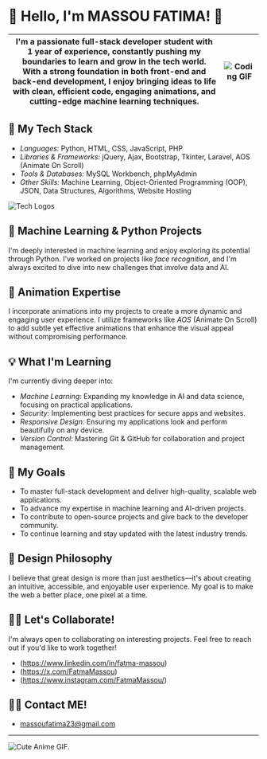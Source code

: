 
# 🌟 Hello, I'm MASSOU FATIMA! 🌟
| I'm a passionate full-stack developer student with 1 year of experience, constantly pushing my boundaries to learn and grow in the tech world. With a strong foundation in both front-end and back-end development, I enjoy bringing ideas to life with clean, efficient code, engaging animations, and cutting-edge machine learning techniques.                              | ![Coding GIF](https://i.giphy.com/media/v1.Y2lkPTc5MGI3NjExaXVrd3gyNmxzb2hzNnV1NWUwbXdwY3JxbGdtOXprZGVqaDZiOTcyOSZlcD12MV9pbnRlcm5hbF9naWZfYnlfaWQmY3Q9Zw/m6Gkz5AVTo7o4/giphy.gif)  |
|-------------------|-------------------------------------------|


## 🔧 My Tech Stack
- *Languages:* Python, HTML, CSS, JavaScript, PHP
- *Libraries & Frameworks:* jQuery, Ajax, Bootstrap, Tkinter, Laravel, AOS (Animate On Scroll)
- *Tools & Databases:* MySQL Workbench, phpMyAdmin
- *Other Skills:* Machine Learning, Object-Oriented Programming (OOP), JSON, Data Structures, Algorithms, Website Hosting

![Tech Logos](https://skillicons.dev/icons?i=python,html,css,js,php,jquery,bootstrap,laravel,mysql,git&theme=light)

## 🤖 Machine Learning & Python Projects
I'm deeply interested in machine learning and enjoy exploring its potential through Python. I've worked on projects like *face recognition*, and I'm always excited to dive into new challenges that involve data and AI.

## 🎨 Animation Expertise
I incorporate animations into my projects to create a more dynamic and engaging user experience. I utilize frameworks like *AOS* (Animate On Scroll) to add subtle yet effective animations that enhance the visual appeal without compromising performance.

## 💡 What I'm Learning
I'm currently diving deeper into:
- *Machine Learning:* Expanding my knowledge in AI and data science, focusing on practical applications.
- *Security:* Implementing best practices for secure apps and websites.
- *Responsive Design:* Ensuring my applications look and perform beautifully on any device.
- *Version Control:* Mastering Git & GitHub for collaboration and project management.
## 🎯 My Goals
- To master full-stack development and deliver high-quality, scalable web applications.
- To advance my expertise in machine learning and AI-driven projects.
- To contribute to open-source projects and give back to the developer community.
- To continue learning and stay updated with the latest industry trends.

## 🎨 Design Philosophy
I believe that great design is more than just aesthetics—it's about creating an intuitive, accessible, and enjoyable user experience. My goal is to make the web a better place, one pixel at a time.

## 👩‍💻 Let's Collaborate!
I'm always open to collaborating on interesting projects. Feel free to reach out if you'd like to work together!

- (https://www.linkedin.com/in/fatma-massou)
- (https://x.com/FatmaMassou)
- (https://www.instagram.com/FatmaMassou/)

## 👩‍💻 Contact ME!
- massoufatima23@gmail.com
---

![Cute Anime GIF](https://i.giphy.com/media/v1.Y2lkPTc5MGI3NjExejgxbmFzOWJ0bTAyanRhbGVoenN4dmZ2bzkzNTRrcTZ2bnpqYXo5biZlcD12MV9pbnRlcm5hbF9naWZfYnlfaWQmY3Q9Zw/uB2szZH5JSIU0/giphy.gif).
